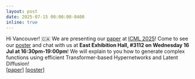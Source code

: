 ```yaml
---
layout: post
date: 2025-07-15 00:00:00-0400
inline: true
---
```


Hi Vancouver! 🇨🇦 We are presenting our <a href="https://arxiv.org/pdf/2504.16580">paper</a> at <a href="https://icml.cc/Conferences/2025">ICML 2025</a>! Come to see our <a href="assets/pdf/LDMI_ICML_poster.pdf">poster</a> and chat with us at **East Exhibition Hall, #3112 on Wednesday 16 Jul at 16:30pm-19:00pm**!
We will explain to you how to generate complex functions using efficient Transformer-based Hypernetworks and Latent Diffusion!
<br>
<a href="https://arxiv.org/pdf/2504.16580">[paper]</a> <a href="assets/pdf/LDMI_ICML_poster.pdf">[poster]</a>



